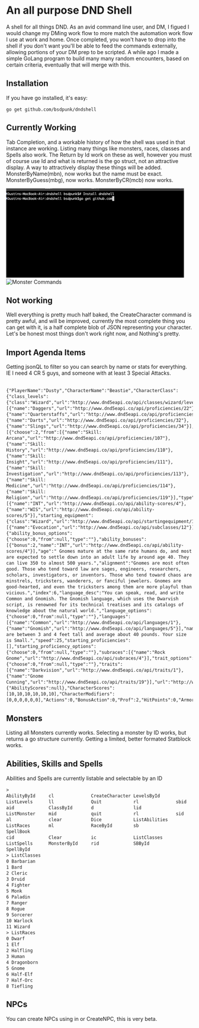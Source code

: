 # An all purpose DND Shell

A shell for all things DND. As an avid command line user, and DM, I figued I would change my DMing work flow to more match the automation work flow I use at work and home. Once completed, you won't have to drop into the shell if you don't want you'll be able to feed the commands externally, allowing portions of your DM prep to be scripted. A while ago I made a simple GoLang program to build many many random encounters, based on certain criteria, eventually that will merge with this.

## Installation

If you have go installed, it's easy:

```
go get github.com/bsdpunk/dndshell
```

## Currently Working

Tab Completion, and a workable history of how the shell was used in that instance are working. Listing many things like monsters, races, classes and Spells also work. The Return by Id work on these as well, however you must of course use Id and what is returned is the go struct, not an attractive display. A way to attractively display these things will be added. MonsterByName(mbn), now works but the name must be exact. MonsterByGuess(mbg), now works. MonsterByCR(mcb) now works.

![Install and start](one.gif)
![Monster Commands](two.gif)


## Not working

Well everything is pretty much half baked, the CreateCharacter command is pretty awful, and will be improved, currently the most complete thing you can get with it, is a half complete blob of JSON representing your character. Let's be honest most things don't work right now, and Nothing's pretty. 

## Import Agenda Items

Getting jsonQL to filter so you can search by name or stats for everything. IE I need 4 CR 5 guys, and someone with at least 3 Special Attacks.
```

{"PlayerName":"Dusty","CharacterName":"Beastie","CharacterClass":{"class_levels":{"class":"Wizard","url":"http://www.dnd5eapi.co/api/classes/wizard/levels"},"hit_die":6,"_id":"","index":12,"name":"Wizard","proficiencies":[{"name":"Daggers","url":"http://www.dnd5eapi.co/api/proficiencies/22"},{"name":"Quarterstaffs","url":"http://www.dnd5eapi.co/api/proficiencies/28"},{"name":"Darts","url":"http://www.dnd5eapi.co/api/proficiencies/32"},{"name":"Slings","url":"http://www.dnd5eapi.co/api/proficiencies/34"}],"proficiency_choices":[{"choose":2,"from":[{"name":"Skill: Arcana","url":"http://www.dnd5eapi.co/api/proficiencies/107"},{"name":"Skill: History","url":"http://www.dnd5eapi.co/api/proficiencies/110"},{"name":"Skill: Insight","url":"http://www.dnd5eapi.co/api/proficiencies/111"},{"name":"Skill: Investigation","url":"http://www.dnd5eapi.co/api/proficiencies/113"},{"name":"Skill: Medicine","url":"http://www.dnd5eapi.co/api/proficiencies/114"},{"name":"Skill: Religion","url":"http://www.dnd5eapi.co/api/proficiencies/119"}],"type":"proficiencies"}],"saving_throws":[{"name":"INT","url":"http://www.dnd5eapi.co/api/ability-scores/4"},{"name":"WIS","url":"http://www.dnd5eapi.co/api/ability-scores/5"}],"starting_equipment":{"class":"Wizard","url":"http://www.dnd5eapi.co/api/startingequipment/12"},"subclasses":[{"name":"Evocation","url":"http://www.dnd5eapi.co/api/subclasses/12"}],"url":"http://www.dnd5eapi.co/api/classes/12"},"CharacterRace":{"ability_bonus_options":{"choose":0,"from":null,"type":""},"ability_bonuses":[{"bonus":2,"name":"INT","url":"http://www.dnd5eapi.co/api/ability-scores/4"}],"age":" Gnomes mature at the same rate humans do, and most are expected to settle down into an adult life by around age 40. They can live 350 to almost 500 years.","alignment":"Gnomes are most often good. Those who tend toward law are sages, engineers, researchers, scholars, investigators, or inventors. Those who tend toward chaos are minstrels, tricksters, wanderers, or fanciful jewelers. Gnomes are good-hearted, and even the tricksters among them are more playful than vicious.","index":6,"language_desc":"You can speak, read, and write Common and Gnomish. The Gnomish language, which uses the Dwarvish script, is renowned for its technical treatises and its catalogs of knowledge about the natural world.","language_options":{"choose":0,"from":null,"type":""},"languages":[{"name":"Common","url":"http://www.dnd5eapi.co/api/languages/1"},{"name":"Gnomish","url":"http://www.dnd5eapi.co/api/languages/5"}],"name":"Gnome","Races":null,"size":"Small","size_description":"Gnomes are between 3 and 4 feet tall and average about 40 pounds. Your size is Small.","speed":25,"starting_proficiencies":[],"starting_proficiency_options":{"choose":0,"from":null,"type":""},"subraces":[{"name":"Rock Gnome","url":"http://www.dnd5eapi.co/api/subraces/4"}],"trait_options":{"choose":0,"from":null,"type":""},"traits":[{"name":"Darkvision","url":"http://www.dnd5eapi.co/api/traits/1"},{"name":"Gnome Cunning","url":"http://www.dnd5eapi.co/api/traits/19"}],"url":"http://www.dnd5eapi.co/api/races/6"},"AbilityScores":{"AbilityScores":null},"CharacterScores":[10,10,10,10,10,10],"CharacterModifiers":[0,0,0,0,0,0],"Actions":0,"BonusAction":0,"Prof":2,"HitPoints":0,"ArmorClass":0,"Initiative":0,"Level":2}
```


## Monsters
Listing all Monsters currently works. Selecting a monster by ID works, but returns a go structure currently. Getting a limited, better formated Statblock works.


## Abilities, Skills and Spells

Abilities and Spells are currently listable and selectable by an ID


```
>
AbilityById     cl              CreateCharacter LevelsById      ListLevels      ll              Quit            rl              sbid
aid             ClassById       d               lid             ListMonster     mid             quit            rl              sid
al              clear           Dice            ListAbilities   ListRaces       ml              RaceById        sb              SpellBook
cid             Clear           ic              ListClasses     ListSpells      MonsterById     rid             SBById          SpellById
> ListClasses
0 Barbarian
1 Bard
2 Cleric
3 Druid
4 Fighter
5 Monk
6 Paladin
7 Ranger
8 Rogue
9 Sorcerer
10 Warlock
11 Wizard
> ListRaces
0 Dwarf
1 Elf
2 Halfling
3 Human
4 Dragonborn
5 Gnome
6 Half-Elf
7 Half-Orc
8 Tiefling

```

## NPCs
You can create NPCs using in or CreateNPC, this is very beta.
